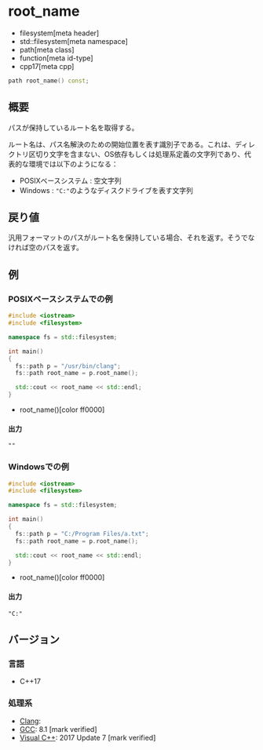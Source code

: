 # root_name
* filesystem[meta header]
* std::filesystem[meta namespace]
* path[meta class]
* function[meta id-type]
* cpp17[meta cpp]

```cpp
path root_name() const;
```

## 概要
パスが保持しているルート名を取得する。

ルート名は、パス名解決のための開始位置を表す識別子である。これは、ディレクトリ区切り文字を含まない、OS依存もしくは処理系定義の文字列であり、代表的な環境では以下のようになる：

- POSIXベースシステム : 空文字列
- Windows : `"C:"`のようなディスクドライブを表す文字列


## 戻り値
汎用フォーマットのパスがルート名を保持している場合、それを返す。そうでなければ空のパスを返す。


## 例
### POSIXベースシステムでの例
```cpp example
#include <iostream>
#include <filesystem>

namespace fs = std::filesystem;

int main()
{
  fs::path p = "/usr/bin/clang";
  fs::path root_name = p.root_name();

  std::cout << root_name << std::endl;
}
```
* root_name()[color ff0000]


#### 出力
```
""
```


### Windowsでの例
```cpp example
#include <iostream>
#include <filesystem>

namespace fs = std::filesystem;

int main()
{
  fs::path p = "C:/Program Files/a.txt";
  fs::path root_name = p.root_name();

  std::cout << root_name << std::endl;
}
```
* root_name()[color ff0000]

#### 出力
```
"C:"
```



## バージョン
### 言語
- C++17

### 処理系
- [Clang](/implementation.md#clang):
- [GCC](/implementation.md#gcc): 8.1 [mark verified]
- [Visual C++](/implementation.md#visual_cpp): 2017 Update 7 [mark verified]
